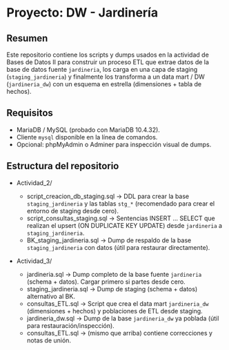 # Proyecto: DW - Jardinería

Resumen
-------
Este repositorio contiene los scripts y dumps usados en la actividad de Bases de Datos II para construir un proceso ETL que extrae datos de la base de datos fuente `jardineria`, los carga en una capa de staging (`staging_jardineria`) y finalmente los transforma a un data mart / DW (`jardineria_dw`) con un esquema en estrella (dimensiones + tabla de hechos).

Requisitos
---------
- MariaDB / MySQL (probado con MariaDB 10.4.32).
- Cliente `mysql` disponible en la línea de comandos.
- Opcional: phpMyAdmin o Adminer para inspección visual de dumps.

Estructura del repositorio
-------------------------
- Actividad_2/
  - script_creacion_db_staging.sql  -> DDL para crear la base `staging_jardineria` y las tablas `stg_*` (recomendado para crear el entorno de staging desde cero).
  - script_consultas_staging.sql    -> Sentencias INSERT ... SELECT que realizan el upsert (ON DUPLICATE KEY UPDATE) desde `jardineria` a `staging_jardineria`.
  - BK_staging_jardineria.sql       -> Dump de respaldo de la base `staging_jardineria` con datos (útil para restaurar directamente).

- Actividad_3/
  - jardineria.sql                  -> Dump completo de la base fuente `jardineria` (schema + datos). Cargar primero si partes desde cero.
  - staging_jardineria.sql          -> Dump de staging (schema + datos) alternativo al BK.
  - consultas_ETL.sql               -> Script que crea el data mart `jardineria_dw` (dimensiones + hechos) y poblaciones de ETL desde staging.
  - jardineria_dw.sql               -> Dump de la base `jardineria_dw` ya poblada (útil para restauración/inspección).
  - consultas_ETL.sql               -> (mismo que arriba) contiene correcciones y notas de unión.
